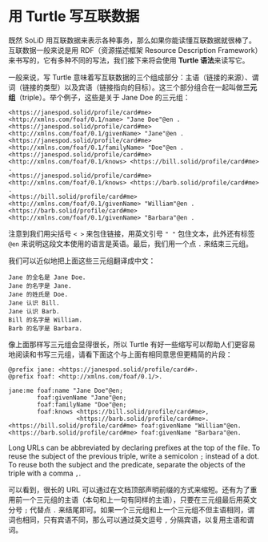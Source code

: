 # 用 Turtle 写互联数据

既然 SoLiD 用互联数据来表示各种事务，那么如果你能读懂互联数据就很棒了。互联数据一般来说是用 RDF（资源描述框架 Resource Description Framework）来书写的，它有多种不同的写法，我们接下来将会使用 **Turtle 语法**来读写它。

一般来说，写 Turtle 意味着写互联数据的三个组成部分：主语（链接的来源）、谓词（链接的类型）以及宾语（链接指向的目标）。这三个部分组合在一起叫做**三元组**（triple）。举个例子，这些是关于 Jane Doe 的三元组：

```turtle
<https://janespod.solid/profile/card#me> <http://xmlns.com/foaf/0.1/name> "Jane Doe"@en .
<https://janespod.solid/profile/card#me> <http://xmlns.com/foaf/0.1/givenName> "Jane"@en .
<https://janespod.solid/profile/card#me> <http://xmlns.com/foaf/0.1/familyName> "Doe"@en .
<https://janespod.solid/profile/card#me> <http://xmlns.com/foaf/0.1/knows> <https://bill.solid/profile/card#me> .
<https://janespod.solid/profile/card#me> <http://xmlns.com/foaf/0.1/knows> <https://barb.solid/profile/card#me> .
<https://bill.solid/profile/card#me> <http://xmlns.com/foaf/0.1/givenName> "William"@en .
<https://barb.solid/profile/card#me> <http://xmlns.com/foaf/0.1/givenName> "Barbara"@en .
```

注意到我们用尖括号 `< >` 来包住链接，用英文引号 `" "` 包住文本，此外还有标签 `@en` 来说明这段文本使用的语言是英语。最后，我们用一个点 `.` 来结束三元组。

我们可以近似地把上面这些三元组翻译成中文：

```chinese
Jane 的全名是 Jane Doe.
Jane 的名字是 Jane.
Jane 的姓氏是 Doe.
Jane 认识 Bill.
Jane 认识 Barb.
Bill 的名字是 William.
Barb 的名字是 Barbara.
```

像上面那样写三元组会显得很长，所以 Turtle 有好一些缩写可以帮助人们更容易地阅读和书写三元组，请看下面这个与上面有相同意思但更精简的片段：

```turtle
@prefix jane: <https://janespod.solid/profile/card#>.
@prefix foaf: <http://xmlns.com/foaf/0.1/>.

jane:me foaf:name "Jane Doe"@en;
        foaf:givenName "Jane"@en;
        foaf:familyName "Doe"@en;
        foaf:knows <https://bill.solid/profile/card#me>,
                   <https://barb.solid/profile/card#me>.
<https://bill.solid/profile/card#me> foaf:givenName "William"@en.
<https://barb.solid/profile/card#me> foaf:givenName "Barbara"@en.
```

Long URLs can be abbreviated by declaring prefixes at the top of the file. To reuse the subject of the previous triple, write a semicolon `;` instead of a dot. To reuse both the subject and the predicate, separate the objects of the triple with a comma `,`.

可以看到，很长的 URL 可以通过在文档顶部声明前缀的方式来缩短。还有为了重用前一个三元组的主语（本句和上一句有同样的主语），只要在三元组最后用英文分号 `;` 代替点 `.` 来结尾即可。如果一个三元组和上一个三元组不但主语相同，谓词也相同，只有宾语不同，那么可以通过英文逗号 `,` 分隔宾语，以复用主语和谓词。
